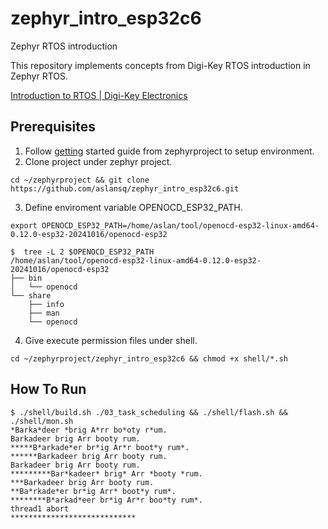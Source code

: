# zephyr_intro_esp32c6
Zephyr RTOS introduction

This repository implements concepts from Digi-Key RTOS introduction in Zephyr RTOS.

[Introduction to RTOS | Digi-Key Electronics](https://www.youtube.com/playlist?list=PLEBQazB0HUyQ4hAPU1cJED6t3DU0h34bz)

## Prerequisites
1. Follow [getting](https://docs.zephyrproject.org/latest/develop/getting_started/index.html) started guide from zephyrproject to setup environment.
2. Clone project under zephyr project.  
```
cd ~/zephyrproject && git clone https://github.com/aslansq/zephyr_intro_esp32c6.git
```
3. Define enviroment variable OPENOCD_ESP32_PATH.
```
export OPENOCD_ESP32_PATH=/home/aslan/tool/openocd-esp32-linux-amd64-0.12.0-esp32-20241016/openocd-esp32
```
```
$  tree -L 2 $OPENOCD_ESP32_PATH
/home/aslan/tool/openocd-esp32-linux-amd64-0.12.0-esp32-20241016/openocd-esp32
├── bin
│   └── openocd
└── share
    ├── info
    ├── man
    └── openocd
```
4. Give execute permission files under shell.
```
cd ~/zephyrproject/zephyr_intro_esp32c6 && chmod +x shell/*.sh
```

## How To Run
```
$ ./shell/build.sh ./03_task_scheduling && ./shell/flash.sh && ./shell/mon.sh
*Barka*deer *brig A*rr bo*oty r*um.
Barkadeer brig Arr booty rum.
*****B*arkade*er br*ig Ar*r boot*y rum*.
******Barkadeer brig Arr booty rum.
Barkadeer brig Arr booty rum.
*********Bar*kadeer* brig* Arr *booty *rum.
***Barkadeer brig Arr booty rum.
**Ba*rkade*er br*ig Arr* boot*y rum*.
********B*arkad*eer br*ig Ar*r boo*ty rum*.
thread1 abort
****************************
```